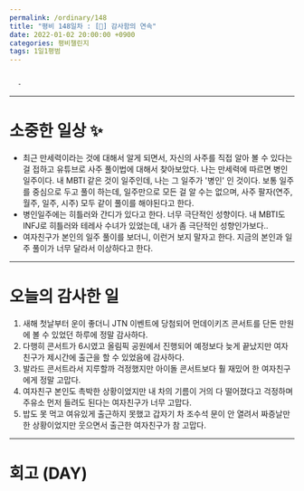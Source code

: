 ```yaml
---
permalink: /ordinary/148
title: "평비 148일차 : [🎤] 감사함의 연속"
date: 2022-01-02 20:00:00 +0900
categories: 평비챌린지
tags: 1일1평범
---
```

```

  - 
```

---
# 소중한 일상 ✨
- 최근 만세력이라는 것에 대해서 알게 되면서, 자신의 사주를 직접 알아 볼 수 있다는 걸 접하고 유튜브로 사주 풀이법에 대해서 찾아보았다. 나는 만세력에 따르면 병인일주이다. 내 MBTI 같은 것이 일주인데, 나는 그 일주가 '병인' 인 것이다. 보통 일주를 중심으로 두고 풀이 하는데, 일주만으로 모든 걸 알 수는 없으며, 사주 팔자(연주, 월주, 일주, 시주) 모두 같이 풀이를 해야된다고 한다.
- 병인일주에는 히틀러와 간디가 있다고 한다. 너무 극단적인 성향이다. 내 MBTI도 INFJ로 히틀러와 테레사 수녀가 있었는데, 내가 좀 극단적인 성향인가보다..
- 여자친구가 본인의 일주 풀이를 보더니, 이런거 보지 말자고 한다. 지금의 본인과 일주 풀이가 너무 달라서 이상하다고 한다.

---
# 오늘의 감사한 일
1. 새해 첫날부터 운이 좋더니 JTN 이벤트에 당첨되어 먼데이키즈 콘서트를 단돈 만원에 볼 수 있었던 하루에 정말 감사하다.  
2. 다행히 콘서트가 6시였고 올림픽 공원에서 진행되어 예정보다 늦게 끝났지만 여자친구가 제시간에 출근을 할 수 있었음에 감사하다.  
3. 발라드 콘서트라서 지루할까 걱정했지만 아이돌 콘서트보다 훨 재밌어 한 여자친구에게 정말 고맙다.  
4. 여자친구 본인도 촉박한 상황이었지만 내 차의 기름이 거의 다 떨어졌다고 걱정하며 주유소 먼저 들려도 된다는 여자친구가 너무 고맙다.  
5. 밥도 못 먹고 여유있게 출근하지 못했고 갑자기 차 조수석 문이 안 열려서 짜증날만한 상황이었지만 웃으면서 출근한 여자친구가 참 고맙다.  

---
# 회고 (DAY)
